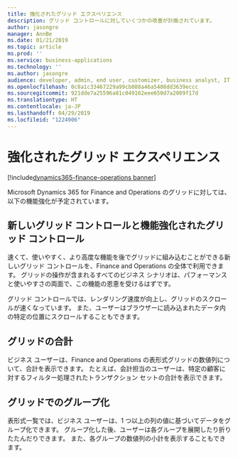 ```yaml
---
title: 強化されたグリッド エクスペリエンス
description: グリッド コントロールに対していくつかの改善が計画されています。
author: jasongre
manager: AnnBe
ms.date: 01/21/2019
ms.topic: article
ms.prod: ''
ms.service: business-applications
ms.technology: ''
ms.author: jasongre
audience: developer, admin, end user, customizer, business analyst, IT pro
ms.openlocfilehash: 0c8a1c33467229a99cb088a46a5408dd3639eccc
ms.sourcegitcommit: 921dde7a25596a81c049162eee650d7a2009f17d
ms.translationtype: HT
ms.contentlocale: ja-JP
ms.lasthandoff: 04/29/2019
ms.locfileid: "1224906"
---
```

# <a name="enhanced-grid-experiences"></a>強化されたグリッド エクスペリエンス
[!include[dynamics365-finance-operations banner](../includes/dynamics365-finance-operations.md)]

Microsoft Dynamics 365 for Finance and Operations のグリッドに対しては、以下の機能強化が予定されています。

## <a name="new-and-improved-grid-control"></a>新しいグリッド コントロールと機能強化されたグリッド コントロール

速くて、使いやすく、より高度な機能を後でグリッドに組み込むことができる新しいグリッド コントロールを、Finance and Operations の全体で利用できます。 グリッドの操作が含まれるすべてのビジネス シナリオは、パフォーマンスと使いやすさの両面で、この機能の恩恵を受けるはずです。

グリッド コントロールでは、レンダリング速度が向上し、グリッドのスクロールが速くなっています。 また、ユーザーはブラウザーに読み込まれたデータ内の特定の位置にスクロールすることもできます。  

## <a name="totals-in-grids"></a>グリッドの合計
ビジネス ユーザーは、Finance and Operations の表形式グリッドの数値列について、合計を表示できます。 たとえば、会計担当のユーザーは、特定の顧客に対するフィルター処理されたトランザクション セットの合計を表示できます。

## <a name="grouping-in-grids"></a>グリッドでのグループ化

表形式一覧では、ビジネス ユーザーは、1 つ以上の列の値に基づいてデータをグループ化できます。 グループ化した後、ユーザーは各グループを展開したり折りたたんだりできます。 また、各グループの数値列の小計を表示することもできます。  
